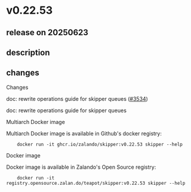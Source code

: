 # v0.22.53

## release on 20250623

## description

## changes

Changes

doc: rewrite operations guide for skipper queues (<a class="issue-link js-issue-link" data-error-text="Failed to load title" data-id="3163381128" data-permission-text="Title is private" data-url="https://github.com/zalando/skipper/issues/3534" data-hovercard-type="pull_request" data-hovercard-url="/zalando/skipper/pull/3534/hovercard" href="https://github.com/zalando/skipper/pull/3534">#3534</a>)

doc: rewrite operations guide for skipper queues

Multiarch Docker image

Multiarch Docker image is available in Github's docker registry:

        docker run -it ghcr.io/zalando/skipper:v0.22.53 skipper --help

Docker image

Docker image is available in Zalando's Open Source registry:

        docker run -it registry.opensource.zalan.do/teapot/skipper:v0.22.53 skipper --help


